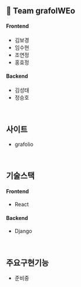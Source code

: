## 🎨 Team grafolWEo

#### Frontend
- 김보경
- 임수현
- 조연정
- 홍효정

#### Backend
- 김성태
- 정승호

<br>

## 사이트
- grafolio

<br>

## 기술스택
#### Frontend
- React

#### Backend
- Django

<br>

## 주요구현기능
- 준비중

